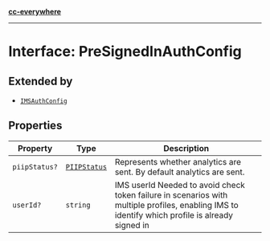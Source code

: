[**cc-everywhere**](../../../../../index.md)

***

# Interface: PreSignedInAuthConfig

## Extended by

- [`IMSAuthConfig`](ims-auth-config.md)

## Properties

| Property | Type | Description |
| ------ | ------ | ------ |
| `piipStatus?` | [`PIIPStatus`](../../host-info-types/enumerations/piip-status.md) | Represents whether analytics are sent. By default analytics are sent. |
| `userId?` | `string` | IMS userId Needed to avoid check token failure in scenarios with multiple profiles, enabling IMS to identify which profile is already signed in |

